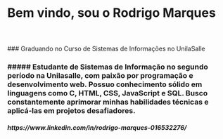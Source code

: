 # Bem vindo, sou o Rodrigo Marques <h1>
 <br>
### Graduando no Curso de Sistemas de Informações no UnilaSalle <h3>
##### Estudante de Sistemas de Informação no segundo período na Unilasalle, com paixão por programação e desenvolvimento web. Possuo conhecimento sólido em linguagens como C, HTML, CSS, JavaScript e SQL. Busco constantemente aprimorar minhas habilidades técnicas e aplicá-las em projetos desafiadores. <h5>
 https://www.linkedin.com/in/rodrigo-marques-016532276/
